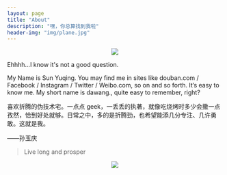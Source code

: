 ```yaml
---
layout: page
title: "About"
description: "嘿，你总算找到我啦"
header-img: "img/plane.jpg"
---
```


<center>
    <p><img src="http://dreamofbook.qiniudn.com/Zero.png" align="center"></p>
</center>

Ehhhh...I know it's not a good question.

My Name is Sun Yuqing. You may find me in sites like douban.com / Facebook / Instagram / Twitter / Weibo.com, so on and so forth. It’s easy to know me. My short name is dawang., quite easy to remember, right?

喜欢折腾的伪技术宅。一点点 geek，一丢丢的执著，就像吃烧烤时多少会撒一点孜然，恰到好处就够。日常之中，多的是折腾劲，也希望能添几分专注、几许勇敢。这就是我。

——孙玉庆


> Live long and prosper

<center>
    <p><img src="http://dreamofbook.qiniudn.com/hacker.png" align="center"></p>
</center>
